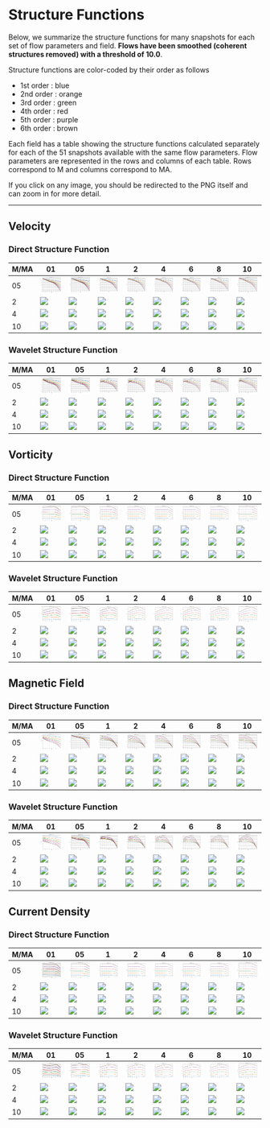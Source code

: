 # Structure Functions

Below, we summarize the structure functions for many snapshots for each set of flow parameters and field.
**Flows have been smoothed (coherent structures removed) with a threshold of 10.0**.

Structure functions are color-coded by their order as follows

  * 1st order : blue
  * 2nd order : orange
  * 3rd order : green
  * 4th order : red
  * 5th order : purple
  * 6th order : brown

Each field has a table showing the structure functions calculated separately for each of the 51 snapshots available with the same flow parameters.
Flow parameters are represented in the rows and columns of each table.
Rows correspond to M and columns correspond to MA.

If you click on any image, you should be redirected to the PNG itself and can zoom in for more detail.

---

## Velocity

### Direct Structure Function

|M/MA| 01 | 05 | 1 | 2 | 4 | 6 | 8 | 10 |
|----|----|----|---|---|---|---|---|----|
| 05 |<img src="M05MA01/w4t-plot-structure-function-ansatz_M05MA01_avrg_vel_dsf_denoise-10d00-smooth.png">|<img src="M05MA05/w4t-plot-structure-function-ansatz_M05MA05_avrg_vel_dsf_denoise-10d00-smooth.png">|<img src="M05MA1/w4t-plot-structure-function-ansatz_M05MA1_avrg_vel_dsf_denoise-10d00-smooth.png">|<img src="M05MA2/w4t-plot-structure-function-ansatz_M05MA2_avrg_vel_dsf_denoise-10d00-smooth.png">|<img src="M05MA4/w4t-plot-structure-function-ansatz_M05MA4_avrg_vel_dsf_denoise-10d00-smooth.png">|<img src="M05MA6/w4t-plot-structure-function-ansatz_M05MA6_avrg_vel_dsf_denoise-10d00-smooth.png">|<img src="M05MA8/w4t-plot-structure-function-ansatz_M05MA8_avrg_vel_dsf_denoise-10d00-smooth.png">|<img src="M05MA10/w4t-plot-structure-function-ansatz_M05MA10_avrg_vel_dsf_denoise-10d00-smooth.png">|
| 2  |<img src="M2MA01/w4t-plot-structure-function-ansatz_M2MA01_avrg_vel_dsf_denoise-10d00-smooth.png">|<img src="M2MA05/w4t-plot-structure-function-ansatz_M2MA05_avrg_vel_dsf_denoise-10d00-smooth.png">|<img src="M2MA1/w4t-plot-structure-function-ansatz_M2MA1_avrg_vel_dsf_denoise-10d00-smooth.png">|<img src="M2MA2/w4t-plot-structure-function-ansatz_M2MA2_avrg_vel_dsf_denoise-10d00-smooth.png">|<img src="M2MA4/w4t-plot-structure-function-ansatz_M2MA4_avrg_vel_dsf_denoise-10d00-smooth.png">|<img src="M2MA6/w4t-plot-structure-function-ansatz_M2MA6_avrg_vel_dsf_denoise-10d00-smooth.png">|<img src="M2MA8/w4t-plot-structure-function-ansatz_M2MA8_avrg_vel_dsf_denoise-10d00-smooth.png">|<img src="M2MA10/w4t-plot-structure-function-ansatz_M2MA10_avrg_vel_dsf_denoise-10d00-smooth.png">|
| 4  |<img src="M4MA01/w4t-plot-structure-function-ansatz_M4MA01_avrg_vel_dsf_denoise-10d00-smooth.png">|<img src="M4MA05/w4t-plot-structure-function-ansatz_M4MA05_avrg_vel_dsf_denoise-10d00-smooth.png">|<img src="M4MA1/w4t-plot-structure-function-ansatz_M4MA1_avrg_vel_dsf_denoise-10d00-smooth.png">|<img src="M4MA2/w4t-plot-structure-function-ansatz_M4MA2_avrg_vel_dsf_denoise-10d00-smooth.png">|<img src="M4MA4/w4t-plot-structure-function-ansatz_M4MA4_avrg_vel_dsf_denoise-10d00-smooth.png">|<img src="M4MA6/w4t-plot-structure-function-ansatz_M4MA6_avrg_vel_dsf_denoise-10d00-smooth.png">|<img src="M4MA8/w4t-plot-structure-function-ansatz_M4MA8_avrg_vel_dsf_denoise-10d00-smooth.png">|<img src="M4MA10/w4t-plot-structure-function-ansatz_M4MA10_avrg_vel_dsf_denoise-10d00-smooth.png">|
| 10 |<img src="M10MA01/w4t-plot-structure-function-ansatz_M10MA01_avrg_vel_dsf_denoise-10d00-smooth.png">|<img src="M10MA05/w4t-plot-structure-function-ansatz_M10MA05_avrg_vel_dsf_denoise-10d00-smooth.png">|<img src="M10MA1/w4t-plot-structure-function-ansatz_M10MA1_avrg_vel_dsf_denoise-10d00-smooth.png">|<img src="M10MA2/w4t-plot-structure-function-ansatz_M10MA2_avrg_vel_dsf_denoise-10d00-smooth.png">|<img src="M10MA4/w4t-plot-structure-function-ansatz_M10MA4_avrg_vel_dsf_denoise-10d00-smooth.png">|<img src="M10MA6/w4t-plot-structure-function-ansatz_M10MA6_avrg_vel_dsf_denoise-10d00-smooth.png">|<img src="M10MA8/w4t-plot-structure-function-ansatz_M10MA8_avrg_vel_dsf_denoise-10d00-smooth.png">|<img src="M10MA10/w4t-plot-structure-function-ansatz_M10MA10_avrg_vel_dsf_denoise-10d00-smooth.png">|

### Wavelet Structure Function

|M/MA| 01 | 05 | 1 | 2 | 4 | 6 | 8 | 10 |
|----|----|----|---|---|---|---|---|----|
| 05 |<img src="M05MA01/w4t-plot-structure-function-ansatz_M05MA01_avrg_vel_wsf_denoise-10d00-smooth.png">|<img src="M05MA05/w4t-plot-structure-function-ansatz_M05MA05_avrg_vel_wsf_denoise-10d00-smooth.png">|<img src="M05MA1/w4t-plot-structure-function-ansatz_M05MA1_avrg_vel_wsf_denoise-10d00-smooth.png">|<img src="M05MA2/w4t-plot-structure-function-ansatz_M05MA2_avrg_vel_wsf_denoise-10d00-smooth.png">|<img src="M05MA4/w4t-plot-structure-function-ansatz_M05MA4_avrg_vel_wsf_denoise-10d00-smooth.png">|<img src="M05MA6/w4t-plot-structure-function-ansatz_M05MA6_avrg_vel_wsf_denoise-10d00-smooth.png">|<img src="M05MA8/w4t-plot-structure-function-ansatz_M05MA8_avrg_vel_wsf_denoise-10d00-smooth.png">|<img src="M05MA10/w4t-plot-structure-function-ansatz_M05MA10_avrg_vel_wsf_denoise-10d00-smooth.png">|
| 2  |<img src="M2MA01/w4t-plot-structure-function-ansatz_M2MA01_avrg_vel_wsf_denoise-10d00-smooth.png">|<img src="M2MA05/w4t-plot-structure-function-ansatz_M2MA05_avrg_vel_wsf_denoise-10d00-smooth.png">|<img src="M2MA1/w4t-plot-structure-function-ansatz_M2MA1_avrg_vel_wsf_denoise-10d00-smooth.png">|<img src="M2MA2/w4t-plot-structure-function-ansatz_M2MA2_avrg_vel_wsf_denoise-10d00-smooth.png">|<img src="M2MA4/w4t-plot-structure-function-ansatz_M2MA4_avrg_vel_wsf_denoise-10d00-smooth.png">|<img src="M2MA6/w4t-plot-structure-function-ansatz_M2MA6_avrg_vel_wsf_denoise-10d00-smooth.png">|<img src="M2MA8/w4t-plot-structure-function-ansatz_M2MA8_avrg_vel_wsf_denoise-10d00-smooth.png">|<img src="M2MA10/w4t-plot-structure-function-ansatz_M2MA10_avrg_vel_wsf_denoise-10d00-smooth.png">|
| 4  |<img src="M4MA01/w4t-plot-structure-function-ansatz_M4MA01_avrg_vel_wsf_denoise-10d00-smooth.png">|<img src="M4MA05/w4t-plot-structure-function-ansatz_M4MA05_avrg_vel_wsf_denoise-10d00-smooth.png">|<img src="M4MA1/w4t-plot-structure-function-ansatz_M4MA1_avrg_vel_wsf_denoise-10d00-smooth.png">|<img src="M4MA2/w4t-plot-structure-function-ansatz_M4MA2_avrg_vel_wsf_denoise-10d00-smooth.png">|<img src="M4MA4/w4t-plot-structure-function-ansatz_M4MA4_avrg_vel_wsf_denoise-10d00-smooth.png">|<img src="M4MA6/w4t-plot-structure-function-ansatz_M4MA6_avrg_vel_wsf_denoise-10d00-smooth.png">|<img src="M4MA8/w4t-plot-structure-function-ansatz_M4MA8_avrg_vel_wsf_denoise-10d00-smooth.png">|<img src="M4MA10/w4t-plot-structure-function-ansatz_M4MA10_avrg_vel_wsf_denoise-10d00-smooth.png">|
| 10 |<img src="M10MA01/w4t-plot-structure-function-ansatz_M10MA01_avrg_vel_wsf_denoise-10d00-smooth.png">|<img src="M10MA05/w4t-plot-structure-function-ansatz_M10MA05_avrg_vel_wsf_denoise-10d00-smooth.png">|<img src="M10MA1/w4t-plot-structure-function-ansatz_M10MA1_avrg_vel_wsf_denoise-10d00-smooth.png">|<img src="M10MA2/w4t-plot-structure-function-ansatz_M10MA2_avrg_vel_wsf_denoise-10d00-smooth.png">|<img src="M10MA4/w4t-plot-structure-function-ansatz_M10MA4_avrg_vel_wsf_denoise-10d00-smooth.png">|<img src="M10MA6/w4t-plot-structure-function-ansatz_M10MA6_avrg_vel_wsf_denoise-10d00-smooth.png">|<img src="M10MA8/w4t-plot-structure-function-ansatz_M10MA8_avrg_vel_wsf_denoise-10d00-smooth.png">|<img src="M10MA10/w4t-plot-structure-function-ansatz_M10MA10_avrg_vel_wsf_denoise-10d00-smooth.png">|

## Vorticity

### Direct Structure Function

|M/MA| 01 | 05 | 1 | 2 | 4 | 6 | 8 | 10 |
|----|----|----|---|---|---|---|---|----|
| 05 |<img src="M05MA01/w4t-plot-structure-function-ansatz_M05MA01_avrg_vort_dsf_denoise-10d00-smooth.png">|<img src="M05MA05/w4t-plot-structure-function-ansatz_M05MA05_avrg_vort_dsf_denoise-10d00-smooth.png">|<img src="M05MA1/w4t-plot-structure-function-ansatz_M05MA1_avrg_vort_dsf_denoise-10d00-smooth.png">|<img src="M05MA2/w4t-plot-structure-function-ansatz_M05MA2_avrg_vort_dsf_denoise-10d00-smooth.png">|<img src="M05MA4/w4t-plot-structure-function-ansatz_M05MA4_avrg_vort_dsf_denoise-10d00-smooth.png">|<img src="M05MA6/w4t-plot-structure-function-ansatz_M05MA6_avrg_vort_dsf_denoise-10d00-smooth.png">|<img src="M05MA8/w4t-plot-structure-function-ansatz_M05MA8_avrg_vort_dsf_denoise-10d00-smooth.png">|<img src="M05MA10/w4t-plot-structure-function-ansatz_M05MA10_avrg_vort_dsf_denoise-10d00-smooth.png">|
| 2  |<img src="M2MA01/w4t-plot-structure-function-ansatz_M2MA01_avrg_vort_dsf_denoise-10d00-smooth.png">|<img src="M2MA05/w4t-plot-structure-function-ansatz_M2MA05_avrg_vort_dsf_denoise-10d00-smooth.png">|<img src="M2MA1/w4t-plot-structure-function-ansatz_M2MA1_avrg_vort_dsf_denoise-10d00-smooth.png">|<img src="M2MA2/w4t-plot-structure-function-ansatz_M2MA2_avrg_vort_dsf_denoise-10d00-smooth.png">|<img src="M2MA4/w4t-plot-structure-function-ansatz_M2MA4_avrg_vort_dsf_denoise-10d00-smooth.png">|<img src="M2MA6/w4t-plot-structure-function-ansatz_M2MA6_avrg_vort_dsf_denoise-10d00-smooth.png">|<img src="M2MA8/w4t-plot-structure-function-ansatz_M2MA8_avrg_vort_dsf_denoise-10d00-smooth.png">|<img src="M2MA10/w4t-plot-structure-function-ansatz_M2MA10_avrg_vort_dsf_denoise-10d00-smooth.png">|
| 4  |<img src="M4MA01/w4t-plot-structure-function-ansatz_M4MA01_avrg_vort_dsf_denoise-10d00-smooth.png">|<img src="M4MA05/w4t-plot-structure-function-ansatz_M4MA05_avrg_vort_dsf_denoise-10d00-smooth.png">|<img src="M4MA1/w4t-plot-structure-function-ansatz_M4MA1_avrg_vort_dsf_denoise-10d00-smooth.png">|<img src="M4MA2/w4t-plot-structure-function-ansatz_M4MA2_avrg_vort_dsf_denoise-10d00-smooth.png">|<img src="M4MA4/w4t-plot-structure-function-ansatz_M4MA4_avrg_vort_dsf_denoise-10d00-smooth.png">|<img src="M4MA6/w4t-plot-structure-function-ansatz_M4MA6_avrg_vort_dsf_denoise-10d00-smooth.png">|<img src="M4MA8/w4t-plot-structure-function-ansatz_M4MA8_avrg_vort_dsf_denoise-10d00-smooth.png">|<img src="M4MA10/w4t-plot-structure-function-ansatz_M4MA10_avrg_vort_dsf_denoise-10d00-smooth.png">|
| 10 |<img src="M10MA01/w4t-plot-structure-function-ansatz_M10MA01_avrg_vort_dsf_denoise-10d00-smooth.png">|<img src="M10MA05/w4t-plot-structure-function-ansatz_M10MA05_avrg_vort_dsf_denoise-10d00-smooth.png">|<img src="M10MA1/w4t-plot-structure-function-ansatz_M10MA1_avrg_vort_dsf_denoise-10d00-smooth.png">|<img src="M10MA2/w4t-plot-structure-function-ansatz_M10MA2_avrg_vort_dsf_denoise-10d00-smooth.png">|<img src="M10MA4/w4t-plot-structure-function-ansatz_M10MA4_avrg_vort_dsf_denoise-10d00-smooth.png">|<img src="M10MA6/w4t-plot-structure-function-ansatz_M10MA6_avrg_vort_dsf_denoise-10d00-smooth.png">|<img src="M10MA8/w4t-plot-structure-function-ansatz_M10MA8_avrg_vort_dsf_denoise-10d00-smooth.png">|<img src="M10MA10/w4t-plot-structure-function-ansatz_M10MA10_avrg_vort_dsf_denoise-10d00-smooth.png">|

### Wavelet Structure Function

|M/MA| 01 | 05 | 1 | 2 | 4 | 6 | 8 | 10 |
|----|----|----|---|---|---|---|---|----|
| 05 |<img src="M05MA01/w4t-plot-structure-function-ansatz_M05MA01_avrg_vort_wsf_denoise-10d00-smooth.png">|<img src="M05MA05/w4t-plot-structure-function-ansatz_M05MA05_avrg_vort_wsf_denoise-10d00-smooth.png">|<img src="M05MA1/w4t-plot-structure-function-ansatz_M05MA1_avrg_vort_wsf_denoise-10d00-smooth.png">|<img src="M05MA2/w4t-plot-structure-function-ansatz_M05MA2_avrg_vort_wsf_denoise-10d00-smooth.png">|<img src="M05MA4/w4t-plot-structure-function-ansatz_M05MA4_avrg_vort_wsf_denoise-10d00-smooth.png">|<img src="M05MA6/w4t-plot-structure-function-ansatz_M05MA6_avrg_vort_wsf_denoise-10d00-smooth.png">|<img src="M05MA8/w4t-plot-structure-function-ansatz_M05MA8_avrg_vort_wsf_denoise-10d00-smooth.png">|<img src="M05MA10/w4t-plot-structure-function-ansatz_M05MA10_avrg_vort_wsf_denoise-10d00-smooth.png">|
| 2  |<img src="M2MA01/w4t-plot-structure-function-ansatz_M2MA01_avrg_vort_wsf_denoise-10d00-smooth.png">|<img src="M2MA05/w4t-plot-structure-function-ansatz_M2MA05_avrg_vort_wsf_denoise-10d00-smooth.png">|<img src="M2MA1/w4t-plot-structure-function-ansatz_M2MA1_avrg_vort_wsf_denoise-10d00-smooth.png">|<img src="M2MA2/w4t-plot-structure-function-ansatz_M2MA2_avrg_vort_wsf_denoise-10d00-smooth.png">|<img src="M2MA4/w4t-plot-structure-function-ansatz_M2MA4_avrg_vort_wsf_denoise-10d00-smooth.png">|<img src="M2MA6/w4t-plot-structure-function-ansatz_M2MA6_avrg_vort_wsf_denoise-10d00-smooth.png">|<img src="M2MA8/w4t-plot-structure-function-ansatz_M2MA8_avrg_vort_wsf_denoise-10d00-smooth.png">|<img src="M2MA10/w4t-plot-structure-function-ansatz_M2MA10_avrg_vort_wsf_denoise-10d00-smooth.png">|
| 4  |<img src="M4MA01/w4t-plot-structure-function-ansatz_M4MA01_avrg_vort_wsf_denoise-10d00-smooth.png">|<img src="M4MA05/w4t-plot-structure-function-ansatz_M4MA05_avrg_vort_wsf_denoise-10d00-smooth.png">|<img src="M4MA1/w4t-plot-structure-function-ansatz_M4MA1_avrg_vort_wsf_denoise-10d00-smooth.png">|<img src="M4MA2/w4t-plot-structure-function-ansatz_M4MA2_avrg_vort_wsf_denoise-10d00-smooth.png">|<img src="M4MA4/w4t-plot-structure-function-ansatz_M4MA4_avrg_vort_wsf_denoise-10d00-smooth.png">|<img src="M4MA6/w4t-plot-structure-function-ansatz_M4MA6_avrg_vort_wsf_denoise-10d00-smooth.png">|<img src="M4MA8/w4t-plot-structure-function-ansatz_M4MA8_avrg_vort_wsf_denoise-10d00-smooth.png">|<img src="M4MA10/w4t-plot-structure-function-ansatz_M4MA10_avrg_vort_wsf_denoise-10d00-smooth.png">|
| 10 |<img src="M10MA01/w4t-plot-structure-function-ansatz_M10MA01_avrg_vort_wsf_denoise-10d00-smooth.png">|<img src="M10MA05/w4t-plot-structure-function-ansatz_M10MA05_avrg_vort_wsf_denoise-10d00-smooth.png">|<img src="M10MA1/w4t-plot-structure-function-ansatz_M10MA1_avrg_vort_wsf_denoise-10d00-smooth.png">|<img src="M10MA2/w4t-plot-structure-function-ansatz_M10MA2_avrg_vort_wsf_denoise-10d00-smooth.png">|<img src="M10MA4/w4t-plot-structure-function-ansatz_M10MA4_avrg_vort_wsf_denoise-10d00-smooth.png">|<img src="M10MA6/w4t-plot-structure-function-ansatz_M10MA6_avrg_vort_wsf_denoise-10d00-smooth.png">|<img src="M10MA8/w4t-plot-structure-function-ansatz_M10MA8_avrg_vort_wsf_denoise-10d00-smooth.png">|<img src="M10MA10/w4t-plot-structure-function-ansatz_M10MA10_avrg_vort_wsf_denoise-10d00-smooth.png">|

## Magnetic Field

### Direct Structure Function

|M/MA| 01 | 05 | 1 | 2 | 4 | 6 | 8 | 10 |
|----|----|----|---|---|---|---|---|----|
| 05 |<img src="M05MA01/w4t-plot-structure-function-ansatz_M05MA01_avrg_mag_dsf_denoise-10d00-smooth.png">|<img src="M05MA05/w4t-plot-structure-function-ansatz_M05MA05_avrg_mag_dsf_denoise-10d00-smooth.png">|<img src="M05MA1/w4t-plot-structure-function-ansatz_M05MA1_avrg_mag_dsf_denoise-10d00-smooth.png">|<img src="M05MA2/w4t-plot-structure-function-ansatz_M05MA2_avrg_mag_dsf_denoise-10d00-smooth.png">|<img src="M05MA4/w4t-plot-structure-function-ansatz_M05MA4_avrg_mag_dsf_denoise-10d00-smooth.png">|<img src="M05MA6/w4t-plot-structure-function-ansatz_M05MA6_avrg_mag_dsf_denoise-10d00-smooth.png">|<img src="M05MA8/w4t-plot-structure-function-ansatz_M05MA8_avrg_mag_dsf_denoise-10d00-smooth.png">|<img src="M05MA10/w4t-plot-structure-function-ansatz_M05MA10_avrg_mag_dsf_denoise-10d00-smooth.png">|
| 2  |<img src="M2MA01/w4t-plot-structure-function-ansatz_M2MA01_avrg_mag_dsf_denoise-10d00-smooth.png">|<img src="M2MA05/w4t-plot-structure-function-ansatz_M2MA05_avrg_mag_dsf_denoise-10d00-smooth.png">|<img src="M2MA1/w4t-plot-structure-function-ansatz_M2MA1_avrg_mag_dsf_denoise-10d00-smooth.png">|<img src="M2MA2/w4t-plot-structure-function-ansatz_M2MA2_avrg_mag_dsf_denoise-10d00-smooth.png">|<img src="M2MA4/w4t-plot-structure-function-ansatz_M2MA4_avrg_mag_dsf_denoise-10d00-smooth.png">|<img src="M2MA6/w4t-plot-structure-function-ansatz_M2MA6_avrg_mag_dsf_denoise-10d00-smooth.png">|<img src="M2MA8/w4t-plot-structure-function-ansatz_M2MA8_avrg_mag_dsf_denoise-10d00-smooth.png">|<img src="M2MA10/w4t-plot-structure-function-ansatz_M2MA10_avrg_mag_dsf_denoise-10d00-smooth.png">|
| 4  |<img src="M4MA01/w4t-plot-structure-function-ansatz_M4MA01_avrg_mag_dsf_denoise-10d00-smooth.png">|<img src="M4MA05/w4t-plot-structure-function-ansatz_M4MA05_avrg_mag_dsf_denoise-10d00-smooth.png">|<img src="M4MA1/w4t-plot-structure-function-ansatz_M4MA1_avrg_mag_dsf_denoise-10d00-smooth.png">|<img src="M4MA2/w4t-plot-structure-function-ansatz_M4MA2_avrg_mag_dsf_denoise-10d00-smooth.png">|<img src="M4MA4/w4t-plot-structure-function-ansatz_M4MA4_avrg_mag_dsf_denoise-10d00-smooth.png">|<img src="M4MA6/w4t-plot-structure-function-ansatz_M4MA6_avrg_mag_dsf_denoise-10d00-smooth.png">|<img src="M4MA8/w4t-plot-structure-function-ansatz_M4MA8_avrg_mag_dsf_denoise-10d00-smooth.png">|<img src="M4MA10/w4t-plot-structure-function-ansatz_M4MA10_avrg_mag_dsf_denoise-10d00-smooth.png">|
| 10 |<img src="M10MA01/w4t-plot-structure-function-ansatz_M10MA01_avrg_mag_dsf_denoise-10d00-smooth.png">|<img src="M10MA05/w4t-plot-structure-function-ansatz_M10MA05_avrg_mag_dsf_denoise-10d00-smooth.png">|<img src="M10MA1/w4t-plot-structure-function-ansatz_M10MA1_avrg_mag_dsf_denoise-10d00-smooth.png">|<img src="M10MA2/w4t-plot-structure-function-ansatz_M10MA2_avrg_mag_dsf_denoise-10d00-smooth.png">|<img src="M10MA4/w4t-plot-structure-function-ansatz_M10MA4_avrg_mag_dsf_denoise-10d00-smooth.png">|<img src="M10MA6/w4t-plot-structure-function-ansatz_M10MA6_avrg_mag_dsf_denoise-10d00-smooth.png">|<img src="M10MA8/w4t-plot-structure-function-ansatz_M10MA8_avrg_mag_dsf_denoise-10d00-smooth.png">|<img src="M10MA10/w4t-plot-structure-function-ansatz_M10MA10_avrg_mag_dsf_denoise-10d00-smooth.png">|

### Wavelet Structure Function

|M/MA| 01 | 05 | 1 | 2 | 4 | 6 | 8 | 10 |
|----|----|----|---|---|---|---|---|----|
| 05 |<img src="M05MA01/w4t-plot-structure-function-ansatz_M05MA01_avrg_mag_wsf_denoise-10d00-smooth.png">|<img src="M05MA05/w4t-plot-structure-function-ansatz_M05MA05_avrg_mag_wsf_denoise-10d00-smooth.png">|<img src="M05MA1/w4t-plot-structure-function-ansatz_M05MA1_avrg_mag_wsf_denoise-10d00-smooth.png">|<img src="M05MA2/w4t-plot-structure-function-ansatz_M05MA2_avrg_mag_wsf_denoise-10d00-smooth.png">|<img src="M05MA4/w4t-plot-structure-function-ansatz_M05MA4_avrg_mag_wsf_denoise-10d00-smooth.png">|<img src="M05MA6/w4t-plot-structure-function-ansatz_M05MA6_avrg_mag_wsf_denoise-10d00-smooth.png">|<img src="M05MA8/w4t-plot-structure-function-ansatz_M05MA8_avrg_mag_wsf_denoise-10d00-smooth.png">|<img src="M05MA10/w4t-plot-structure-function-ansatz_M05MA10_avrg_mag_wsf_denoise-10d00-smooth.png">|
| 2  |<img src="M2MA01/w4t-plot-structure-function-ansatz_M2MA01_avrg_mag_wsf_denoise-10d00-smooth.png">|<img src="M2MA05/w4t-plot-structure-function-ansatz_M2MA05_avrg_mag_wsf_denoise-10d00-smooth.png">|<img src="M2MA1/w4t-plot-structure-function-ansatz_M2MA1_avrg_mag_wsf_denoise-10d00-smooth.png">|<img src="M2MA2/w4t-plot-structure-function-ansatz_M2MA2_avrg_mag_wsf_denoise-10d00-smooth.png">|<img src="M2MA4/w4t-plot-structure-function-ansatz_M2MA4_avrg_mag_wsf_denoise-10d00-smooth.png">|<img src="M2MA6/w4t-plot-structure-function-ansatz_M2MA6_avrg_mag_wsf_denoise-10d00-smooth.png">|<img src="M2MA8/w4t-plot-structure-function-ansatz_M2MA8_avrg_mag_wsf_denoise-10d00-smooth.png">|<img src="M2MA10/w4t-plot-structure-function-ansatz_M2MA10_avrg_mag_wsf_denoise-10d00-smooth.png">|
| 4  |<img src="M4MA01/w4t-plot-structure-function-ansatz_M4MA01_avrg_mag_wsf_denoise-10d00-smooth.png">|<img src="M4MA05/w4t-plot-structure-function-ansatz_M4MA05_avrg_mag_wsf_denoise-10d00-smooth.png">|<img src="M4MA1/w4t-plot-structure-function-ansatz_M4MA1_avrg_mag_wsf_denoise-10d00-smooth.png">|<img src="M4MA2/w4t-plot-structure-function-ansatz_M4MA2_avrg_mag_wsf_denoise-10d00-smooth.png">|<img src="M4MA4/w4t-plot-structure-function-ansatz_M4MA4_avrg_mag_wsf_denoise-10d00-smooth.png">|<img src="M4MA6/w4t-plot-structure-function-ansatz_M4MA6_avrg_mag_wsf_denoise-10d00-smooth.png">|<img src="M4MA8/w4t-plot-structure-function-ansatz_M4MA8_avrg_mag_wsf_denoise-10d00-smooth.png">|<img src="M4MA10/w4t-plot-structure-function-ansatz_M4MA10_avrg_mag_wsf_denoise-10d00-smooth.png">|
| 10 |<img src="M10MA01/w4t-plot-structure-function-ansatz_M10MA01_avrg_mag_wsf_denoise-10d00-smooth.png">|<img src="M10MA05/w4t-plot-structure-function-ansatz_M10MA05_avrg_mag_wsf_denoise-10d00-smooth.png">|<img src="M10MA1/w4t-plot-structure-function-ansatz_M10MA1_avrg_mag_wsf_denoise-10d00-smooth.png">|<img src="M10MA2/w4t-plot-structure-function-ansatz_M10MA2_avrg_mag_wsf_denoise-10d00-smooth.png">|<img src="M10MA4/w4t-plot-structure-function-ansatz_M10MA4_avrg_mag_wsf_denoise-10d00-smooth.png">|<img src="M10MA6/w4t-plot-structure-function-ansatz_M10MA6_avrg_mag_wsf_denoise-10d00-smooth.png">|<img src="M10MA8/w4t-plot-structure-function-ansatz_M10MA8_avrg_mag_wsf_denoise-10d00-smooth.png">|<img src="M10MA10/w4t-plot-structure-function-ansatz_M10MA10_avrg_mag_wsf_denoise-10d00-smooth.png">|

## Current Density

### Direct Structure Function

|M/MA| 01 | 05 | 1 | 2 | 4 | 6 | 8 | 10 |
|----|----|----|---|---|---|---|---|----|
| 05 |<img src="M05MA01/w4t-plot-structure-function-ansatz_M05MA01_avrg_curr_dsf_denoise-10d00-smooth.png">|<img src="M05MA05/w4t-plot-structure-function-ansatz_M05MA05_avrg_curr_dsf_denoise-10d00-smooth.png">|<img src="M05MA1/w4t-plot-structure-function-ansatz_M05MA1_avrg_curr_dsf_denoise-10d00-smooth.png">|<img src="M05MA2/w4t-plot-structure-function-ansatz_M05MA2_avrg_curr_dsf_denoise-10d00-smooth.png">|<img src="M05MA4/w4t-plot-structure-function-ansatz_M05MA4_avrg_curr_dsf_denoise-10d00-smooth.png">|<img src="M05MA6/w4t-plot-structure-function-ansatz_M05MA6_avrg_curr_dsf_denoise-10d00-smooth.png">|<img src="M05MA8/w4t-plot-structure-function-ansatz_M05MA8_avrg_curr_dsf_denoise-10d00-smooth.png">|<img src="M05MA10/w4t-plot-structure-function-ansatz_M05MA10_avrg_curr_dsf_denoise-10d00-smooth.png">|
| 2  |<img src="M2MA01/w4t-plot-structure-function-ansatz_M2MA01_avrg_curr_dsf_denoise-10d00-smooth.png">|<img src="M2MA05/w4t-plot-structure-function-ansatz_M2MA05_avrg_curr_dsf_denoise-10d00-smooth.png">|<img src="M2MA1/w4t-plot-structure-function-ansatz_M2MA1_avrg_curr_dsf_denoise-10d00-smooth.png">|<img src="M2MA2/w4t-plot-structure-function-ansatz_M2MA2_avrg_curr_dsf_denoise-10d00-smooth.png">|<img src="M2MA4/w4t-plot-structure-function-ansatz_M2MA4_avrg_curr_dsf_denoise-10d00-smooth.png">|<img src="M2MA6/w4t-plot-structure-function-ansatz_M2MA6_avrg_curr_dsf_denoise-10d00-smooth.png">|<img src="M2MA8/w4t-plot-structure-function-ansatz_M2MA8_avrg_curr_dsf_denoise-10d00-smooth.png">|<img src="M2MA10/w4t-plot-structure-function-ansatz_M2MA10_avrg_curr_dsf_denoise-10d00-smooth.png">|
| 4  |<img src="M4MA01/w4t-plot-structure-function-ansatz_M4MA01_avrg_curr_dsf_denoise-10d00-smooth.png">|<img src="M4MA05/w4t-plot-structure-function-ansatz_M4MA05_avrg_curr_dsf_denoise-10d00-smooth.png">|<img src="M4MA1/w4t-plot-structure-function-ansatz_M4MA1_avrg_curr_dsf_denoise-10d00-smooth.png">|<img src="M4MA2/w4t-plot-structure-function-ansatz_M4MA2_avrg_curr_dsf_denoise-10d00-smooth.png">|<img src="M4MA4/w4t-plot-structure-function-ansatz_M4MA4_avrg_curr_dsf_denoise-10d00-smooth.png">|<img src="M4MA6/w4t-plot-structure-function-ansatz_M4MA6_avrg_curr_dsf_denoise-10d00-smooth.png">|<img src="M4MA8/w4t-plot-structure-function-ansatz_M4MA8_avrg_curr_dsf_denoise-10d00-smooth.png">|<img src="M4MA10/w4t-plot-structure-function-ansatz_M4MA10_avrg_curr_dsf_denoise-10d00-smooth.png">|
| 10 |<img src="M10MA01/w4t-plot-structure-function-ansatz_M10MA01_avrg_curr_dsf_denoise-10d00-smooth.png">|<img src="M10MA05/w4t-plot-structure-function-ansatz_M10MA05_avrg_curr_dsf_denoise-10d00-smooth.png">|<img src="M10MA1/w4t-plot-structure-function-ansatz_M10MA1_avrg_curr_dsf_denoise-10d00-smooth.png">|<img src="M10MA2/w4t-plot-structure-function-ansatz_M10MA2_avrg_curr_dsf_denoise-10d00-smooth.png">|<img src="M10MA4/w4t-plot-structure-function-ansatz_M10MA4_avrg_curr_dsf_denoise-10d00-smooth.png">|<img src="M10MA6/w4t-plot-structure-function-ansatz_M10MA6_avrg_curr_dsf_denoise-10d00-smooth.png">|<img src="M10MA8/w4t-plot-structure-function-ansatz_M10MA8_avrg_curr_dsf_denoise-10d00-smooth.png">|<img src="M10MA10/w4t-plot-structure-function-ansatz_M10MA10_avrg_curr_dsf_denoise-10d00-smooth.png">|

### Wavelet Structure Function

|M/MA| 01 | 05 | 1 | 2 | 4 | 6 | 8 | 10 |
|----|----|----|---|---|---|---|---|----|
| 05 |<img src="M05MA01/w4t-plot-structure-function-ansatz_M05MA01_avrg_curr_wsf_denoise-10d00-smooth.png">|<img src="M05MA05/w4t-plot-structure-function-ansatz_M05MA05_avrg_curr_wsf_denoise-10d00-smooth.png">|<img src="M05MA1/w4t-plot-structure-function-ansatz_M05MA1_avrg_curr_wsf_denoise-10d00-smooth.png">|<img src="M05MA2/w4t-plot-structure-function-ansatz_M05MA2_avrg_curr_wsf_denoise-10d00-smooth.png">|<img src="M05MA4/w4t-plot-structure-function-ansatz_M05MA4_avrg_curr_wsf_denoise-10d00-smooth.png">|<img src="M05MA6/w4t-plot-structure-function-ansatz_M05MA6_avrg_curr_wsf_denoise-10d00-smooth.png">|<img src="M05MA8/w4t-plot-structure-function-ansatz_M05MA8_avrg_curr_wsf_denoise-10d00-smooth.png">|<img src="M05MA10/w4t-plot-structure-function-ansatz_M05MA10_avrg_curr_wsf_denoise-10d00-smooth.png">|
| 2  |<img src="M2MA01/w4t-plot-structure-function-ansatz_M2MA01_avrg_curr_wsf_denoise-10d00-smooth.png">|<img src="M2MA05/w4t-plot-structure-function-ansatz_M2MA05_avrg_curr_wsf_denoise-10d00-smooth.png">|<img src="M2MA1/w4t-plot-structure-function-ansatz_M2MA1_avrg_curr_wsf_denoise-10d00-smooth.png">|<img src="M2MA2/w4t-plot-structure-function-ansatz_M2MA2_avrg_curr_wsf_denoise-10d00-smooth.png">|<img src="M2MA4/w4t-plot-structure-function-ansatz_M2MA4_avrg_curr_wsf_denoise-10d00-smooth.png">|<img src="M2MA6/w4t-plot-structure-function-ansatz_M2MA6_avrg_curr_wsf_denoise-10d00-smooth.png">|<img src="M2MA8/w4t-plot-structure-function-ansatz_M2MA8_avrg_curr_wsf_denoise-10d00-smooth.png">|<img src="M2MA10/w4t-plot-structure-function-ansatz_M2MA10_avrg_curr_wsf_denoise-10d00-smooth.png">|
| 4  |<img src="M4MA01/w4t-plot-structure-function-ansatz_M4MA01_avrg_curr_wsf_denoise-10d00-smooth.png">|<img src="M4MA05/w4t-plot-structure-function-ansatz_M4MA05_avrg_curr_wsf_denoise-10d00-smooth.png">|<img src="M4MA1/w4t-plot-structure-function-ansatz_M4MA1_avrg_curr_wsf_denoise-10d00-smooth.png">|<img src="M4MA2/w4t-plot-structure-function-ansatz_M4MA2_avrg_curr_wsf_denoise-10d00-smooth.png">|<img src="M4MA4/w4t-plot-structure-function-ansatz_M4MA4_avrg_curr_wsf_denoise-10d00-smooth.png">|<img src="M4MA6/w4t-plot-structure-function-ansatz_M4MA6_avrg_curr_wsf_denoise-10d00-smooth.png">|<img src="M4MA8/w4t-plot-structure-function-ansatz_M4MA8_avrg_curr_wsf_denoise-10d00-smooth.png">|<img src="M4MA10/w4t-plot-structure-function-ansatz_M4MA10_avrg_curr_wsf_denoise-10d00-smooth.png">|
| 10 |<img src="M10MA01/w4t-plot-structure-function-ansatz_M10MA01_avrg_curr_wsf_denoise-10d00-smooth.png">|<img src="M10MA05/w4t-plot-structure-function-ansatz_M10MA05_avrg_curr_wsf_denoise-10d00-smooth.png">|<img src="M10MA1/w4t-plot-structure-function-ansatz_M10MA1_avrg_curr_wsf_denoise-10d00-smooth.png">|<img src="M10MA2/w4t-plot-structure-function-ansatz_M10MA2_avrg_curr_wsf_denoise-10d00-smooth.png">|<img src="M10MA4/w4t-plot-structure-function-ansatz_M10MA4_avrg_curr_wsf_denoise-10d00-smooth.png">|<img src="M10MA6/w4t-plot-structure-function-ansatz_M10MA6_avrg_curr_wsf_denoise-10d00-smooth.png">|<img src="M10MA8/w4t-plot-structure-function-ansatz_M10MA8_avrg_curr_wsf_denoise-10d00-smooth.png">|<img src="M10MA10/w4t-plot-structure-function-ansatz_M10MA10_avrg_curr_wsf_denoise-10d00-smooth.png">|
